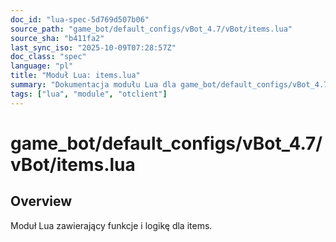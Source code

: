 ```yaml
---
doc_id: "lua-spec-5d769d507b06"
source_path: "game_bot/default_configs/vBot_4.7/vBot/items.lua"
source_sha: "b411fa2"
last_sync_iso: "2025-10-09T07:28:57Z"
doc_class: "spec"
language: "pl"
title: "Moduł Lua: items.lua"
summary: "Dokumentacja modułu Lua dla game_bot/default_configs/vBot_4.7/vBot/items.lua"
tags: ["lua", "module", "otclient"]
---
```


# game_bot/default_configs/vBot_4.7/vBot/items.lua

## Overview

Moduł Lua zawierający funkcje i logikę dla items.
